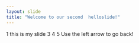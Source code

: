 ```yaml
---
layout: slide
title: "Welcome to our second  helloslide!"
---
```

1
this is my slide
3
4
5
Use the left arrow to go back!